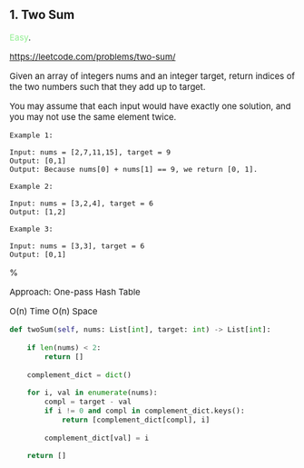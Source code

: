 ## 1. Two Sum

<div style="font-size:15px">
<span style="color:lightgreen">Easy</span>. 

https://leetcode.com/problems/two-sum/

Given an array of integers nums and an integer target, return indices of the two numbers such that they add up to target.

You may assume that each input would have exactly one solution, and you may not use the same element twice.

```
Example 1:

Input: nums = [2,7,11,15], target = 9
Output: [0,1]
Output: Because nums[0] + nums[1] == 9, we return [0, 1].

Example 2:

Input: nums = [3,2,4], target = 6
Output: [1,2]

Example 3:

Input: nums = [3,3], target = 6
Output: [0,1]

```

%


Approach: One-pass Hash Table

O(n) Time O(n) Space

```python
def twoSum(self, nums: List[int], target: int) -> List[int]:
    
    if len(nums) < 2:
        return []
    
    complement_dict = dict()
    
    for i, val in enumerate(nums):
        compl = target - val
        if i != 0 and compl in complement_dict.keys():
            return [complement_dict[compl], i]
        
        complement_dict[val] = i

    return []
```
</div>